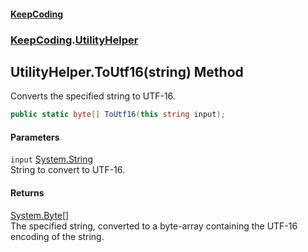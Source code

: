 #### [KeepCoding](index.md 'index')
### [KeepCoding](KeepCoding.md 'KeepCoding').[UtilityHelper](UtilityHelper.md 'KeepCoding.UtilityHelper')
## UtilityHelper.ToUtf16(string) Method
Converts the specified string to UTF-16.
```csharp
public static byte[] ToUtf16(this string input);
```
#### Parameters
<a name='KeepCoding.UtilityHelper.ToUtf16(string).input'></a>
`input` [System.String](https://docs.microsoft.com/en-us/dotnet/api/System.String 'System.String')  
String to convert to UTF-16.
  
#### Returns
[System.Byte](https://docs.microsoft.com/en-us/dotnet/api/System.Byte 'System.Byte')[[]](https://docs.microsoft.com/en-us/dotnet/api/System.Array 'System.Array')  
The specified string, converted to a byte-array containing the UTF-16 encoding of the string.
